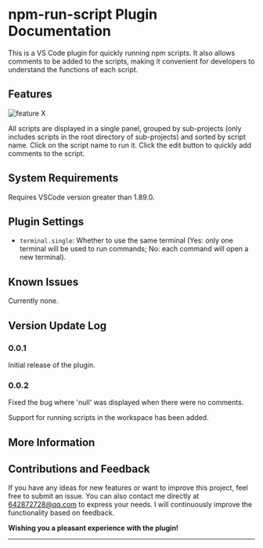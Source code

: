 # npm-run-script Plugin Documentation

This is a VS Code plugin for quickly running npm scripts. It also allows comments to be added to the scripts, making it convenient for developers to understand the functions of each script.

## Features

![feature X](https://cdn.jsdelivr.net/gh/iamcoderloser/my-imgs@main/npmrunscript-snipaste1.jpg)

All scripts are displayed in a single panel, grouped by sub-projects (only includes scripts in the root directory of sub-projects) and sorted by script name. Click on the script name to run it. Click the edit button to quickly add comments to the script.

## System Requirements

Requires VSCode version greater than 1.89.0.

## Plugin Settings

* `terminal.single`: Whether to use the same terminal (Yes: only one terminal will be used to run commands; No: each command will open a new terminal).

## Known Issues

Currently none.

## Version Update Log

### 0.0.1

Initial release of the plugin.

### 0.0.2

Fixed the bug where 'null' was displayed when there were no comments.

Support for running scripts in the workspace has been added.

## More Information


## Contributions and Feedback

If you have any ideas for new features or want to improve this project, feel free to submit an issue. You can also contact me directly at 642872728@qq.com to express your needs. I will continuously improve the functionality based on feedback.

**Wishing you a pleasant experience with the plugin!**

---